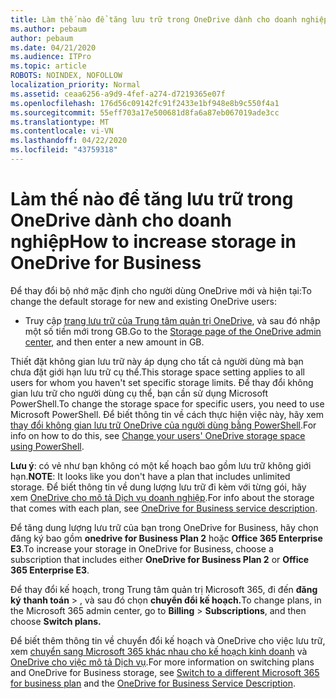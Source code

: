 ```yaml
---
title: Làm thế nào để tăng lưu trữ trong OneDrive dành cho doanh nghiệp
ms.author: pebaum
author: pebaum
ms.date: 04/21/2020
ms.audience: ITPro
ms.topic: article
ROBOTS: NOINDEX, NOFOLLOW
localization_priority: Normal
ms.assetid: ceaa6256-a9d9-4fef-a274-d7219365e07f
ms.openlocfilehash: 176d56c09142fc91f2433e1bf948e8b9c550f4a1
ms.sourcegitcommit: 55eff703a17e500681d8fa6a87eb067019ade3cc
ms.translationtype: MT
ms.contentlocale: vi-VN
ms.lasthandoff: 04/22/2020
ms.locfileid: "43759318"
---
```

# <a name="how-to-increase-storage-in-onedrive-for-business"></a><span data-ttu-id="94880-102">Làm thế nào để tăng lưu trữ trong OneDrive dành cho doanh nghiệp</span><span class="sxs-lookup"><span data-stu-id="94880-102">How to increase storage in OneDrive for Business</span></span>

<span data-ttu-id="94880-103">Để thay đổi bộ nhớ mặc định cho người dùng OneDrive mới và hiện tại:</span><span class="sxs-lookup"><span data-stu-id="94880-103">To change the default storage for new and existing OneDrive users:</span></span>
  
- <span data-ttu-id="94880-104">Truy cập [trang lưu trữ của Trung tâm quản trị OneDrive](https://admin.onedrive.com/?v=StorageSettings), và sau đó nhập một số tiền mới trong GB.</span><span class="sxs-lookup"><span data-stu-id="94880-104">Go to the [Storage page of the OneDrive admin center](https://admin.onedrive.com/?v=StorageSettings), and then enter a new amount in GB.</span></span>
    
<span data-ttu-id="94880-105">Thiết đặt không gian lưu trữ này áp dụng cho tất cả người dùng mà bạn chưa đặt giới hạn lưu trữ cụ thể.</span><span class="sxs-lookup"><span data-stu-id="94880-105">This storage space setting applies to all users for whom you haven't set specific storage limits.</span></span> <span data-ttu-id="94880-106">Để thay đổi không gian lưu trữ cho người dùng cụ thể, bạn cần sử dụng Microsoft PowerShell.</span><span class="sxs-lookup"><span data-stu-id="94880-106">To change the storage space for specific users, you need to use Microsoft PowerShell.</span></span> <span data-ttu-id="94880-107">Để biết thông tin về cách thực hiện việc này, hãy xem [thay đổi không gian lưu trữ OneDrive của người dùng bằng PowerShell](https://go.microsoft.com/fwlink/?linkid=866402).</span><span class="sxs-lookup"><span data-stu-id="94880-107">For info on how to do this, see [Change your users' OneDrive storage space using PowerShell](https://go.microsoft.com/fwlink/?linkid=866402).</span></span> 
  
 <span data-ttu-id="94880-108">**Lưu ý**: có vẻ như bạn không có một kế hoạch bao gồm lưu trữ không giới hạn.</span><span class="sxs-lookup"><span data-stu-id="94880-108">**NOTE**: It looks like you don't have a plan that includes unlimited storage.</span></span> <span data-ttu-id="94880-109">Để biết thông tin về dung lượng lưu trữ đi kèm với từng gói, hãy xem [OneDrive cho mô tả Dịch vụ doanh nghiệp](https://go.microsoft.com/fwlink/p/?LinkID=826071).</span><span class="sxs-lookup"><span data-stu-id="94880-109">For info about the storage that comes with each plan, see [OneDrive for Business service description](https://go.microsoft.com/fwlink/p/?LinkID=826071).</span></span>
  
<span data-ttu-id="94880-110">Để tăng dung lượng lưu trữ của bạn trong OneDrive for Business, hãy chọn đăng ký bao gồm **onedrive for Business Plan 2** hoặc **Office 365 Enterprise E3**.</span><span class="sxs-lookup"><span data-stu-id="94880-110">To increase your storage in OneDrive for Business, choose a subscription that includes either **OneDrive for Business Plan 2** or **Office 365 Enterprise E3**.</span></span> 
  
<span data-ttu-id="94880-111">Để thay đổi kế hoạch, trong Trung tâm quản trị Microsoft 365, đi đến **đăng ký** **thanh toán** \> , và sau đó chọn **chuyển đổi kế hoạch.**</span><span class="sxs-lookup"><span data-stu-id="94880-111">To change plans, in the Microsoft 365 admin center, go to **Billing** \> **Subscriptions**, and then choose **Switch plans.**</span></span>
  
<span data-ttu-id="94880-112">Để biết thêm thông tin về chuyển đổi kế hoạch và OneDrive cho việc lưu trữ, xem [chuyển sang Microsoft 365 khác nhau cho kế hoạch kinh doanh](https://go.microsoft.com/fwlink/?LinkId=2031117) và [OneDrive cho việc mô tả Dịch vụ](https://go.microsoft.com/fwlink/?LinkId-2031122).</span><span class="sxs-lookup"><span data-stu-id="94880-112">For more information on switching plans and OneDrive for Business storage, see [Switch to a different Microsoft 365 for business plan](https://go.microsoft.com/fwlink/?LinkId=2031117) and the [OneDrive for Business Service Description](https://go.microsoft.com/fwlink/?LinkId-2031122).</span></span>
  

